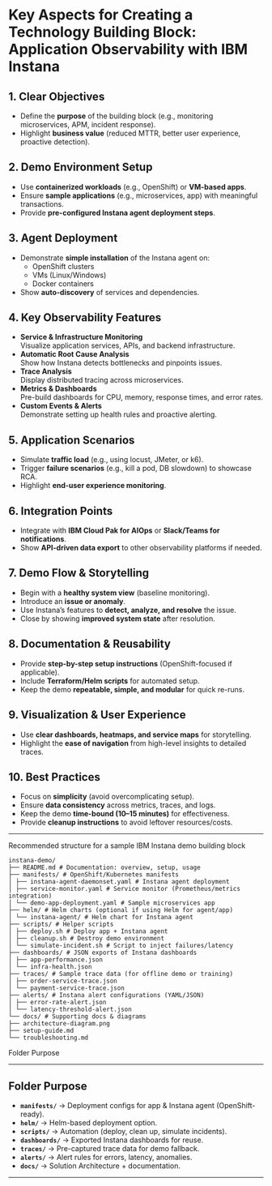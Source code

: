 # Key Aspects for Creating a Technology Building Block: Application Observability with IBM Instana

## 1. Clear Objectives
- Define the **purpose** of the building block  (e.g., monitoring microservices, APM, incident response).
- Highlight **business value** (reduced MTTR, better user experience, proactive detection).

## 2. Demo Environment Setup
- Use **containerized workloads** (e.g., OpenShift) or **VM-based apps**.
- Ensure **sample applications** (e.g., microservices, app) with meaningful transactions.
- Provide **pre-configured Instana agent deployment steps**.

## 3. Agent Deployment
- Demonstrate **simple installation** of the Instana agent on:
  - OpenShift clusters
  - VMs (Linux/Windows)
  - Docker containers
- Show **auto-discovery** of services and dependencies.

## 4. Key Observability Features
- **Service & Infrastructure Monitoring**  
  Visualize application services, APIs, and backend infrastructure.
- **Automatic Root Cause Analysis**  
  Show how Instana detects bottlenecks and pinpoints issues.
- **Trace Analysis**  
  Display distributed tracing across microservices.
- **Metrics & Dashboards**  
  Pre-build dashboards for CPU, memory, response times, and error rates.
- **Custom Events & Alerts**  
  Demonstrate setting up health rules and proactive alerting.

## 5. Application Scenarios
- Simulate **traffic load** (e.g., using locust, JMeter, or k6).
- Trigger **failure scenarios** (e.g., kill a pod, DB slowdown) to showcase RCA.
- Highlight **end-user experience monitoring**.

## 6. Integration Points
- Integrate with **IBM Cloud Pak for AIOps** or **Slack/Teams for notifications**.
- Show **API-driven data export** to other observability platforms if needed.

## 7. Demo Flow & Storytelling
- Begin with a **healthy system view** (baseline monitoring).
- Introduce an **issue or anomaly**.
- Use Instana’s features to **detect, analyze, and resolve** the issue.
- Close by showing **improved system state** after resolution.

## 8. Documentation & Reusability
- Provide **step-by-step setup instructions** (OpenShift-focused if applicable).
- Include **Terraform/Helm scripts** for automated setup.
- Keep the demo **repeatable, simple, and modular** for quick re-runs.

## 9. Visualization & User Experience
- Use **clear dashboards, heatmaps, and service maps** for storytelling.
- Highlight the **ease of navigation** from high-level insights to detailed traces.

## 10. Best Practices
- Focus on **simplicity** (avoid overcomplicating setup).
- Ensure **data consistency** across metrics, traces, and logs.
- Keep the demo **time-bound (10–15 minutes)** for effectiveness.
- Provide **cleanup instructions** to avoid leftover resources/costs.

---

Recommended structure for a sample IBM Instana demo building block

```
instana-demo/
├── README.md # Documentation: overview, setup, usage
├── manifests/ # OpenShift/Kubernetes manifests
│ ├── instana-agent-daemonset.yaml # Instana agent deployment
│ ├── service-monitor.yaml # Service monitor (Prometheus/metrics integration)
│ └── demo-app-deployment.yaml # Sample microservices app
├── helm/ # Helm charts (optional if using Helm for agent/app)
│ └── instana-agent/ # Helm chart for Instana agent
├── scripts/ # Helper scripts
│ ├── deploy.sh # Deploy app + Instana agent
│ ├── cleanup.sh # Destroy demo environment
│ └── simulate-incident.sh # Script to inject failures/latency
├── dashboards/ # JSON exports of Instana dashboards
│ ├── app-performance.json
│ └── infra-health.json
├── traces/ # Sample trace data (for offline demo or training)
│ ├── order-service-trace.json
│ └── payment-service-trace.json
├── alerts/ # Instana alert configurations (YAML/JSON)
│ ├── error-rate-alert.json
│ └── latency-threshold-alert.json
└── docs/ # Supporting docs & diagrams
├── architecture-diagram.png
├── setup-guide.md
└── troubleshooting.md

```


Folder Purpose

---

## Folder Purpose
- **`manifests/`** → Deployment configs for app & Instana agent (OpenShift-ready).  
- **`helm/`** → Helm-based deployment option.  
- **`scripts/`** → Automation (deploy, clean up, simulate incidents).  
- **`dashboards/`** → Exported Instana dashboards for reuse.  
- **`traces/`** → Pre-captured trace data for demo fallback.  
- **`alerts/`** → Alert rules for errors, latency, anomalies.  
- **`docs/`** → Solution Architecture + documentation.  

---
